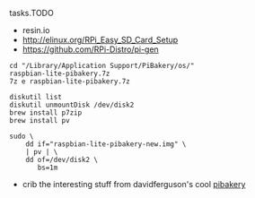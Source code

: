 tasks.TODO

- resin.io
- http://elinux.org/RPi_Easy_SD_Card_Setup
- https://github.com/RPi-Distro/pi-gen

```
cd "/Library/Application Support/PiBakery/os/"
raspbian-lite-pibakery.7z
7z e raspbian-lite-pibakery.7z

diskutil list
diskutil unmountDisk /dev/disk2
brew install p7zip
brew install pv

sudo \
    dd if="raspbian-lite-pibakery-new.img" \
    | pv | \
    dd of=/dev/disk2 \
       bs=1m
```

- crib the interesting stuff from davidferguson's cool [pibakery](https://github.com/davidferguson/pibakery)


